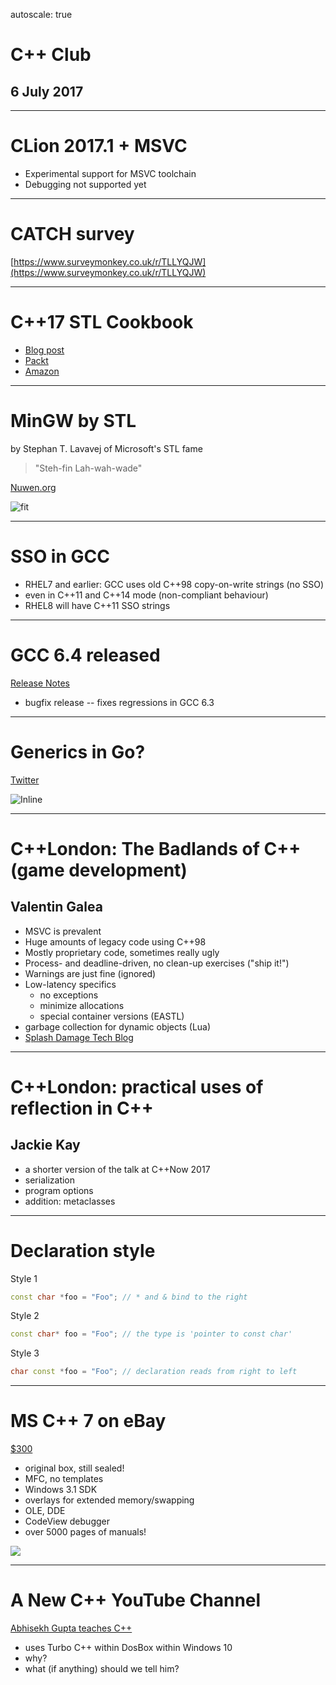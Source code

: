 autoscale: true

# C++ Club

## 6 July 2017

---

# CLion 2017.1 + MSVC

- Experimental support for MSVC toolchain
- Debugging not supported yet

---

# CATCH survey

[https://www.surveymonkey.co.uk/r/TLLYQJW](https://www.surveymonkey.co.uk/r/TLLYQJW)

---

# C++17 STL Cookbook

- [Blog post](https://blog.galowicz.de/2017/06/30/cpp17_stl_cookbook/)
- [Packt](https://www.packtpub.com/application-development/c17-stl-cookbook)
- [Amazon](https://www.amazon.com/17-STL-Cookbook-Jacek-Galowicz-ebook/dp/B01MTSADN8)

---

# MinGW by STL

by Stephan T. Lavavej of Microsoft's STL fame

> "Steh-fin Lah-wah-wade"

[Nuwen.org](https://nuwen.net/mingw.html)

![fit](img/stl.jpg)

---

# SSO in GCC

- RHEL7 and earlier: GCC uses old C++98 copy-on-write strings (no SSO)
- even in C++11 and C++14 mode (non-compliant behaviour)
- RHEL8 will have C++11 SSO strings

---

# GCC 6.4 released

[Release Notes](https://gcc.gnu.org/gcc-6/changes.html)

- bugfix release -- fixes regressions in GCC 6.3

---

# Generics in Go?

[Twitter](https://twitter.com/mosheroperandi/status/856946180810354688?lang=en)

![Inline](img/generics_in_go.png)

---

# C++London: The Badlands of C++ (game development)

Valentin Galea
--------------

- MSVC is prevalent
- Huge amounts of legacy code using C++98
- Mostly proprietary code, sometimes really ugly
- Process- and deadline-driven, no clean-up exercises ("ship it!")
- Warnings are just fine (ignored)
- Low-latency specifics
    + no exceptions
    + minimize allocations
    + special container versions (EASTL)
- garbage collection for dynamic objects (Lua)
- [Splash Damage Tech Blog](http://www.splashdamage.com/blog/1254/introducing-our-c-tech-blog)

---

# C++London: practical uses of reflection in C++

## Jackie Kay

- a shorter version of the talk at C++Now 2017
- serialization
- program options
- addition: metaclasses

---

Declaration style
=================

Style 1

```cpp
const char *foo = "Foo"; // * and & bind to the right
```

Style 2

```cpp
const char* foo = "Foo"; // the type is 'pointer to const char'
```

Style 3

```cpp
char const *foo = "Foo"; // declaration reads from right to left
```

---

MS C++ 7 on eBay
================

[$300](http://www.ebay.com/itm/172764355338)

- original box, still sealed!
- MFC, no templates
- Windows 3.1 SDK
- overlays for extended memory/swapping
- OLE, DDE
- CodeView debugger
- over 5000 pages of manuals!

![](img/msc7.png)

---

# A New C++ YouTube Channel

[Abhisekh Gupta teaches C++](https://www.youtube.com/channel/UCGmfC_avrfQv9KPtwVZIKmw)

* uses Turbo C++ within DosBox within Windows 10
* why?
* what (if anything) should we tell him?
